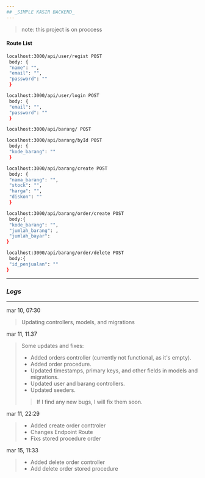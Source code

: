 ```yaml
---
## _SIMPLE KASIR BACKEND_
---
```


> note: this project is on proccess

#### Route List

```sh
localhost:3000/api/user/regist POST
 body: {
 "name": "",
 "email": "",
 "password": ""
 }

localhost:3000/api/user/login POST
 body: {
 "email": "",
 "password": ""
 }

localhost:3000/api/barang/ POST

localhost:3000/api/barang/byId POST
 body: {
 "kode_barang": ""
 }

localhost:3000/api/barang/create POST
 body: {
 "nama_barang": "",
 "stock": "",
 "harga": "",
 "diskon": ""
 }

localhost:3000/api/barang/order/create POST
 body:{
 "kode_barang": "",
 "jumlah_barang": ,
 "jumlah_bayar":
}

localhost:3000/api/barang/order/delete POST
 body:{
 "id_penjualan": ""
}
```

---

### _Logs_

---

mar 10, 07:30

> Updating controllers, models, and migrations

mar 11, 11.37

> Some updates and fixes:
>
> - Added orders controller (currently not functional, as it's empty).
> - Added order procedure.
> - Updated timestamps, primary keys, and other fields in models and migrations.
> - Updated user and barang controllers.
> - Updated seeders.
>
> > If I find any new bugs, I will fix them soon.

mar 11, 22:29

> - Added create order conttroler
> - Changes Endpoint Route
> - Fixs stored procedure order

mar 15, 11:33

> - Added delete order controller
> - Add delete order stored procedure
